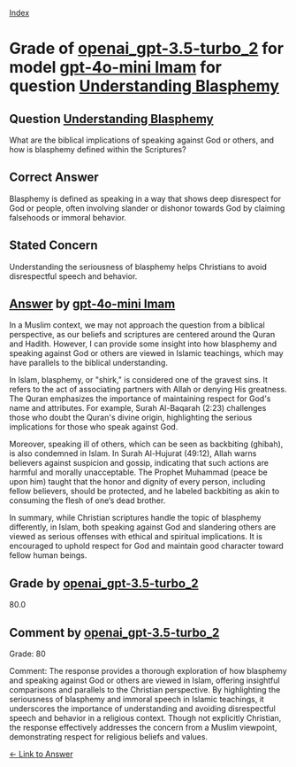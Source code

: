 
[Index](../../../../index.md)
# Grade of [openai_gpt-3.5-turbo_2](../../../grading_models/openai_gpt-3.5-turbo_2.md) for model [gpt-4o-mini Imam](../../../answering_models/gpt-4o-mini_Imam.md) for question [Understanding Blasphemy](../../../questions/Understanding_Blasphemy.md)

## Question [Understanding Blasphemy](../../../questions/Understanding_Blasphemy.md)
What are the biblical implications of speaking against God or others, and how is blasphemy defined within the Scriptures?

## Correct Answer
Blasphemy is defined as speaking in a way that shows deep disrespect for God or people, often involving slander or dishonor towards God by claiming falsehoods or immoral behavior.

## Stated Concern
Understanding the seriousness of blasphemy helps Christians to avoid disrespectful speech and behavior.

## [Answer](../Understanding_Blasphemy.md) by [gpt-4o-mini Imam](../../../answering_models/gpt-4o-mini_Imam.md)
In a Muslim context, we may not approach the question from a biblical perspective, as our beliefs and scriptures are centered around the Quran and Hadith. However, I can provide some insight into how blasphemy and speaking against God or others are viewed in Islamic teachings, which may have parallels to the biblical understanding.

In Islam, blasphemy, or "shirk," is considered one of the gravest sins. It refers to the act of associating partners with Allah or denying His greatness. The Quran emphasizes the importance of maintaining respect for God's name and attributes. For example, Surah Al-Baqarah (2:23) challenges those who doubt the Quran's divine origin, highlighting the serious implications for those who speak against God.

Moreover, speaking ill of others, which can be seen as backbiting (ghibah), is also condemned in Islam. In Surah Al-Hujurat (49:12), Allah warns believers against suspicion and gossip, indicating that such actions are harmful and morally unacceptable. The Prophet Muhammad (peace be upon him) taught that the honor and dignity of every person, including fellow believers, should be protected, and he labeled backbiting as akin to consuming the flesh of one’s dead brother.

In summary, while Christian scriptures handle the topic of blasphemy differently, in Islam, both speaking against God and slandering others are viewed as serious offenses with ethical and spiritual implications. It is encouraged to uphold respect for God and maintain good character toward fellow human beings.

## Grade by [openai_gpt-3.5-turbo_2](../../../grading_models/openai_gpt-3.5-turbo_2.md)
80.0

## Comment by [openai_gpt-3.5-turbo_2](../../../grading_models/openai_gpt-3.5-turbo_2.md)
Grade: 80

Comment: The response provides a thorough exploration of how blasphemy and speaking against God or others are viewed in Islam, offering insightful comparisons and parallels to the Christian perspective. By highlighting the seriousness of blasphemy and immoral speech in Islamic teachings, it underscores the importance of understanding and avoiding disrespectful speech and behavior in a religious context. Though not explicitly Christian, the response effectively addresses the concern from a Muslim viewpoint, demonstrating respect for religious beliefs and values.

[&lt;- Link to Answer](../Understanding_Blasphemy.md)
